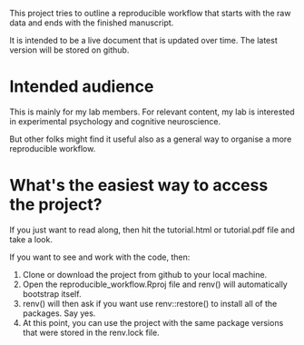 This project tries to outline a reproducible workflow that starts with the raw 
data and ends with the finished manuscript.

It is intended to be a live document that is updated over time. The latest version
will be stored on github.

# Intended audience #

This is mainly for my lab members. For relevant content, my lab is interested in
experimental psychology and cognitive neuroscience.

But other folks might find it useful also as a general way to organise a more
reproducible workflow.

# What's the easiest way to access the project? #

If you just want to read along, then hit the tutorial.html or tutorial.pdf file
and take a look.

If you want to see and work with the code, then:

1. Clone or download the project from github to your local machine.
2. Open the reproducible_workflow.Rproj file and renv() will automatically 
bootstrap itself.
3. renv() will then ask if you want use renv::restore() to install all of the
packages. Say yes.
4. At this point, you can use the project with the same package versions that were
stored in the renv.lock file.


